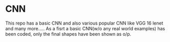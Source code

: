 # CNN
This repo has a basic CNN and also various popular CNN like VGG 16 lenet and many more.....
As a fisrt a basic CNN(w/o any real world examples) has been coded, only the final shapes have been shown as o/p.
